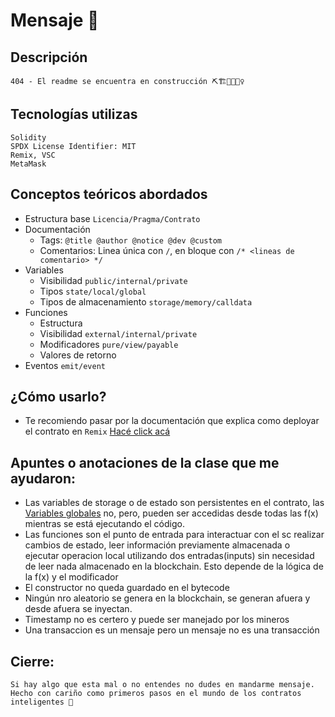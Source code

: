 <h1> Mensaje 📨</h1>   

<h2>Descripción</h2>

    404 - El readme se encuentra en construcción ⛏️🏗️🚧👷🏻‍♀️

<h2>Tecnologías utilizas</h2>

    Solidity
    SPDX License Identifier: MIT
    Remix, VSC
    MetaMask

<h2>Conceptos teóricos abordados</h2>

- Estructura base `Licencia/Pragma/Contrato`
- Documentación
    - Tags: `@title @author @notice @dev @custom`
  -  Comentarios: Linea única con `/`, en bloque con `/* <lineas de comentario> */`
- Variables
    - Visibilidad `public/internal/private`
    - Tipos `state/local/global`
    - Tipos de almacenamiento `storage/memory/calldata`
- Funciones 
    - Estructura
    - Visibilidad `external/internal/private`
    - Modificadores `pure/view/payable`
    - Valores de retorno
- Eventos `emit/event`
<h2>¿Cómo usarlo?</h2>

- Te recomiendo pasar por la documentación que explica como deployar el contrato en `Remix` [Hacé click acá](https://github.com/romina-iurchik/Miprimercontrato)

<h2>Apuntes o anotaciones de la clase que me ayudaron:</h2>

- Las variables de storage o de estado son persistentes en el contrato, las [Variables globales](https://docs.soliditylang.org/en/latest/units-and-global-variables.html) no, pero, pueden ser accedidas desde todas las f(x) mientras se está ejecutando el código.
- Las funciones son el punto de entrada para interactuar con el sc realizar cambios de estado, leer información previamente almacenada o ejecutar operacion local utilizando dos entradas(inputs) sin necesidad de leer nada almacenado en la blockchain. Esto depende de la lógica de la f(x) y el modificador
- El constructor no queda guardado en el bytecode
- Ningún nro aleatorio se genera en la blockchain, se generan afuera y desde afuera se inyectan.
- Timestamp no es certero y puede ser manejado por los mineros
- Una transaccion es un mensaje pero un mensaje no es una transacción

<h2>Cierre:</h2>
     
    Si hay algo que esta mal o no entendes no dudes en mandarme mensaje.
    Hecho con cariño como primeros pasos en el mundo de los contratos inteligentes 🎐